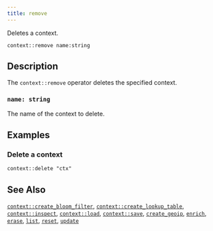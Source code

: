 ```yaml
---
title: remove
---
```


Deletes a context.

```tql
context::remove name:string
```

## Description

The `context::remove` operator deletes the specified context.

### `name: string`

The name of the context to delete.

## Examples

### Delete a context

```tql
context::delete "ctx"
```

## See Also

[`context::create_bloom_filter`](/reference/operators/context/create_bloom_filter),
[`context::create_lookup_table`](/reference/operators/context/create_lookup_table),
[`context::inspect`](/reference/operators/context/inspect),
[`context::load`](/reference/operators/context/load),
[`context::save`](/reference/operators/context/save),
[`create_geoip`](/reference/operators/context/create_geoip),
[`enrich`](/reference/operators/context/enrich),
[`erase`](/reference/operators/context/erase),
[`list`](/reference/operators/context/list),
[`reset`](/reference/operators/context/reset),
[`update`](/reference/operators/context/update)
